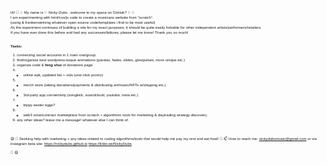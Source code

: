 <small style="font-size:6px; line-height:8px; font-family:Arial;">Hi! 👋 ✨
My name is ✨ _Nicky Dubs_ , welcome to my space on GitHub?  ✨ ✨<br>
I am experimenting with html/css/js code to create a musicians website from "scratch".<br> 
(using & frankensteining whatever open-source code/templates i find to be most useful) <br>
As the experiment continues of building a site for my exact purposes, it should be quite easily forkable for other independent artists/performers/retailers.<br> 
If you have ever done this before and had any successes/failures, please let me know!  Thank you so much! <br>

<b>Tasks:</b><br>
1. connecting social accounts in 1 main row/group<br>
2. find/organize best wordpress-esque animations (paralax, fades, slides, glowpulses, more unique etc.)<br>
3. organize code & **feng** **shui** of donations page<br>
4. + online epk, updated bio + vids (one-click promo)<br>
5. + merch store (taking donations/payments & distributing art/music/NFTs w/shipping etc.)<br>
6. + 3rd-party app connectivity (songkick, soundcloud, youtube, insta etc.)<br>
7. + trippy easter eggs?<br>
8. + web3 smartcontract marketplace from scratch + algorithmic tools for marketing & daytrading strategy discovery.<br>
9. any other ideas?  leave me a message!  whatever else I can think of. <br><br><br>
  
😄 🤔 Seeking help with marketing + any ideas related to coding algorithms/tools that would help me pay my rent and eat food!
💬 📫 How to reach me: nickydubsmusic@gmail.com or via instagram
beta site: https://nickydubs.github.io 
https://linktr.ee/NickyDubs

<!-- ⚡⚡⚡⚡⚡⚡⚡⚡⚡ Fun fact: farts & penises are the best  ⚡⚡⚡⚡⚡
**nickydubs/nickydubs** is a ✨ _special_ ✨ repository because its `README.md` (this file) appears on your GitHub profile.
Here are some ideas to get you started:
-->
👯
😄 
<!---->
